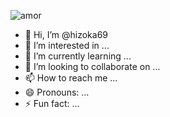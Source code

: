 ![amor](https://github.com/hizoka69/hizoka69/assets/167034870/d213fb7c-0cd6-4f70-93d6-6f48b6201d6f)
- 👋 Hi, I’m @hizoka69
- 👀 I’m interested in ...
- 🌱 I’m currently learning ...
- 💞️ I’m looking to collaborate on ...
- 📫 How to reach me ...
- 😄 Pronouns: ...
- ⚡ Fun fact: ...

<!---
hizoka69/hizoka69 is a ✨ special ✨ repository because its `README.md` (this file) appears on your GitHub profile.
You can click the Preview link to take a look at your changes.
--->
